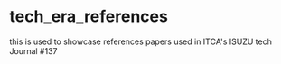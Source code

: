 # tech_era_references
this is used to showcase references papers used in ITCA's ISUZU tech Journal #137
